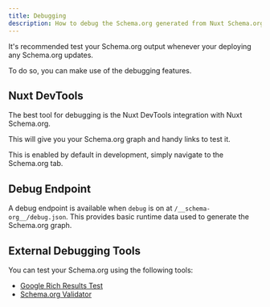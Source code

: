 ```yaml
---
title: Debugging
description: How to debug the Schema.org generated from Nuxt Schema.org.
---
```


It's recommended test your Schema.org output whenever your deploying any Schema.org updates.

To do so, you can make use of the debugging features.

## Nuxt DevTools

The best tool for debugging is the Nuxt DevTools integration with Nuxt Schema.org.

This will give you your Schema.org graph and handy links to test it.

This is enabled by default in development, simply navigate to the Schema.org tab.

## Debug Endpoint

A debug endpoint is available when `debug` is on at `/__schema-org__/debug.json`. This provides
basic runtime data used to generate the Schema.org graph.

## External Debugging Tools

You can test your Schema.org using the following tools:
- [Google Rich Results Test](https://search.google.com/test/rich-results)
- [Schema.org Validator](https://validator.schema.org/)
